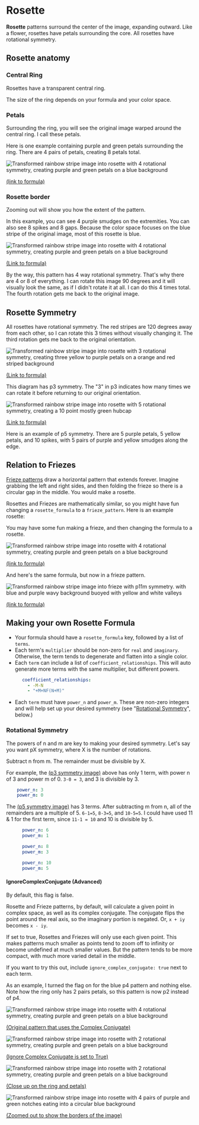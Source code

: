 # Rosette

**Rosette** patterns surround the center of the image, expanding outward. 
Like a flower, rosettes have petals surrounding the core.
All rosettes have rotational symmetry.

## Rosette anatomy

### Central Ring
Rosettes have a transparent central ring.

The size of the ring depends on your formula and your color space. 

### Petals
Surrounding the ring, you will see the original image warped around the central ring. I call these petals.

Here is one example containing purple and green petals surrounding the ring. There are 4 pairs of petals, creating 8 petals total. 

![Transformed rainbow stripe image into rosette with 4 rotational symmetry, creating purple and green petals on a blue background](../example/rosettes/rainbow_stripe_rosette_2.png)

[(link to formula)](../example/rosettes/rainbow_stripe_rosette_2.yml)

### Rosette border
Zooming out will show you how the extent of the pattern.

In this example, you can see 4 purple smudges on the extremities. You can also see 8 spikes and 8 gaps. Because the color space focuses on the blue stripe of the original image, most of this rosette is blue.  

![Transformed rainbow stripe image into rosette with 4 rotational symmetry, creating purple and green petals on a blue background](../example/rosettes/rainbow_stripe_rosette_2_sample_space_2.png)

[(Link to formula)](../example/rosettes/rainbow_stripe_rosette_2_sample_space_2.yml)

By the way, this pattern has 4 way rotational symmetry. That's why there are 4 or 8 of everything.
I can rotate this image 90 degrees and it will visually look the same, as if I didn't rotate it at all. I can do this 4 times total. The fourth rotation gets me back to the original image.

## Rosette Symmetry
All rosettes have rotational symmetry.
The red stripes are 120 degrees away from each other, 
so I can rotate this 3 times without visually changing it.
The third rotation gets me back to the original orientation.

![Transformed rainbow stripe image into rosette with 3 rotational symmetry, creating three yellow to purple petals on a orange and red striped background](../example/rosettes/rainbow_stripe_rosette_1.png)

[(Link to formula)](../example/rosettes/rainbow_stripe_rosette_1.yml)

This diagram has p3 symmetry. The "3" in p3 indicates how many times we can rotate it before returning to our original orientation.


![Transformed rainbow stripe image into rosette with 5 rotational symmetry, creating a 10 point mostly green hubcap](../example/rosettes/rainbow_stripe_rosette_3.png)

[(Link to formula)](../example/rosettes/rainbow_stripe_rosette_3.yml)

Here is an example of p5 symmetry. There are 5 purple petals, 5 yellow petals, and 10 spikes, with 5 pairs of purple and yellow smudges along the edge.

## Relation to Friezes
[Frieze patterns](./pattern_frieze.md) draw a horizontal pattern that extends forever. Imagine grabbing the left and right
sides, and then folding the frieze so there is a circular gap in the middle. You would make a rosette.

Rosettes and Friezes are mathematically similar, so you might have fun changing a `rosette_formula` to a `frieze_pattern`.
Here is an example rosette:

You may have some fun making a frieze, and then changing the formula to a rosette.

![Transformed rainbow stripe image into rosette with 4 rotational symmetry, creating purple and green petals on a blue background](../example/rosettes/rainbow_stripe_rosette_2.png)

[(link to formula)](../example/rosettes/rainbow_stripe_rosette_2.yml)

And here's the same formula, but now in a frieze pattern.

![Transformed rainbow stripe image into frieze with p11m symmetry. with blue and purple wavy background buoyed with yellow and white valleys](../example/rosettes/rainbow_stripe_frieze_based_on_rosette_2.png)

[(link to formula)](../example/rosettes/rainbow_stripe_frieze_based_on_rosette_2.yml)

## Making your own Rosette Formula
* Your formula should have a `rosette_formula` key, followed by a list of `terms`.
* Each term's `multiplier` should be non-zero for `real` and `imaginary`. Otherwise, the term tends to degenerate and flatten into a single color.
* Each `term` can include a list of `coefficient_relationships`. This will auto generate more terms with the same multiplier, but different powers.
```yaml
      coefficient_relationships:
        - -M-N
        - "+M+NF(N+M)"
```
* Each `term` must have `power_n` and `power_m`. These are non-zero integers and will help set up your desired symmetry (see "[Rotational Symmetry](#rotational-symmetry)", below.)

### Rotational Symmetry
The powers of n and m are key to making your desired symmetry. Let's say you want pX symmetry, where X is the number of rotations. 

Subtract n from m. The remainder must be divisible by X.

For example, the [(p3 symmetry image)](../example/rosettes/rainbow_stripe_rosette_1.yml) above has only 1 term, with power n of 3 and power m of 0. `3-0 = 3`, and 3 is divisible by 3.  
```yaml
    power_n: 3
    power_m: 0
```

The [(p5 symmetry image)](../example/rosettes/rainbow_stripe_rosette_3.yml) has 3 terms. After subtracting m from n, all of the remainders are a multiple of 5.
`6-1=5`, `8-3=5`, and `10-5=5`. I could have used 11 & 1 for the first term, since `11-1 = 10` and 10 is divisible by 5.

```yaml
      power_n: 6
      power_m: 1
```
```yaml
      power_n: 8
      power_m: 3
```
```yaml
      power_n: 10
      power_m: 5
```

#### IgnoreComplexConjugate (Advanced)
By default, this flag is false.

Rosette and Frieze patterns, by default, will calculate a given point in complex space, as well as its complex conjugate. The conjugate flips the point around the real axis, so the imaginary portion is negated.
Or, `x + iy` becomes `x - iy`.

If set to true, Rosettes and Friezes will only use each given point. This makes patterns much smaller as points tend to zoom off to infinity or become undefined at much smaller values. But the pattern tends to be more compact, with much more varied detail in the middle.

If you want to try this out, include `ignore_complex_conjugate: true` next to each term.

As an example, I turned the flag on for the blue p4 pattern and nothing else. Note how the ring only has 2 pairs petals, so this pattern is now p2 instead of p4.

![Transformed rainbow stripe image into rosette with 4 rotational symmetry, creating purple and green petals on a blue background](../example/rosettes/rainbow_stripe_rosette_2.png)

[(Original pattern that uses the Complex Conjugate)](../example/rosettes/rainbow_stripe_rosette_2.yml)

![Transformed rainbow stripe image into rosette with 2 rotational symmetry, creating purple and green petals on a blue background](../example/rosettes/rainbow_stripe_rosette_2_ignore_complex_conjugate.png)

[(Ignore Complex Conjugate is set to True)](../example/rosettes/rainbow_stripe_rosette_2_ignore_complex_conjugate.yml)

![Transformed rainbow stripe image into rosette with 2 rotational symmetry, creating purple and green petals on a blue background](../example/rosettes/rainbow_stripe_rosette_2_ignore_complex_conjugate_ring.png)

[(Close up on the ring and petals)](../example/rosettes/rainbow_stripe_rosette_2_ignore_complex_conjugate_ring.yml)

![Transformed rainbow stripe image into rosette with 4 pairs of purple and green notches eating into a circular blue background](../example/rosettes/rainbow_stripe_rosette_2_ignore_complex_conjugate_border.png)

[(Zoomed out to show the borders of the image)](../example/rosettes/rainbow_stripe_rosette_2_ignore_complex_conjugate_border.yml)
